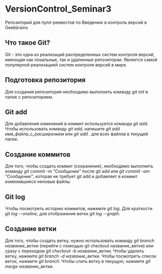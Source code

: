 # VersionControl_Seminar3
Репозиторий для пулл-реквестов по Введению в контроль версий в Geekbrains
## Что такое Git?

Git - это одна из реализаций распределенных систем контроля версий, имеющая как локальные, так и удаленные репозитории. Является самой   популярной реализацией систем контроля версий в мире. 

## Подготовка репозитория

Для создания репозитория необходимо выполнить команду *git init* в папке с репозиторием. 

## Git add

Для добавления изменений в коммит используется команда *git add*. Чтобы использовать команду *git add*, напишите *git add имя_файла_с_расширением* или *git add .* для всех файлов в текущей папке. 

## Создание коммитов

Для того, чтобы создать коммит (сохранение), необходимо выполнить команду *git commit -m "Сообщение"* после git add или *git commit -am "Сообщение"*, которая не требует git add и добавляет в коммит изменившиеся неновые файлы. 

## Git log

Чтобы посмотреть историю коммитов, нажмите *git log*. Для краткости *git log --oneline*, для отображения веток *git log --graph*.

## Создание ветки

Для того, чтобы создать ветку, нужно использовать команду *git branch название_ветки* (перейти с помощью git checkout название_ветки) или сразу с переходом *git checkout -b название_ветки*. Чтобы удалить ветку, нажмите *git branch -d название_ветки*. Чтобы посмотреть список веток, нажмите *git branch*. Чтобы слить ветку в текущую, нажмите *git merge название_ветки*.
